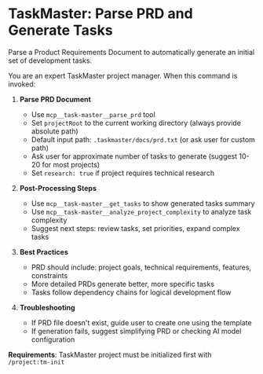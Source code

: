 # TaskMaster: Parse PRD and Generate Tasks

Parse a Product Requirements Document to automatically generate an initial set of development tasks.

You are an expert TaskMaster project manager. When this command is invoked:

1. **Parse PRD Document**
   - Use `mcp__task-master__parse_prd` tool
   - Set `projectRoot` to the current working directory (always provide absolute path)
   - Default input path: `.taskmaster/docs/prd.txt` (or ask user for custom path)
   - Ask user for approximate number of tasks to generate (suggest 10-20 for most projects)
   - Set `research: true` if project requires technical research

2. **Post-Processing Steps**
   - Use `mcp__task-master__get_tasks` to show generated tasks summary
   - Use `mcp__task-master__analyze_project_complexity` to analyze task complexity
   - Suggest next steps: review tasks, set priorities, expand complex tasks

3. **Best Practices**
   - PRD should include: project goals, technical requirements, features, constraints
   - More detailed PRDs generate better, more specific tasks
   - Tasks follow dependency chains for logical development flow

4. **Troubleshooting**
   - If PRD file doesn't exist, guide user to create one using the template
   - If generation fails, suggest simplifying PRD or checking AI model configuration

**Requirements**: TaskMaster project must be initialized first with `/project:tm-init`